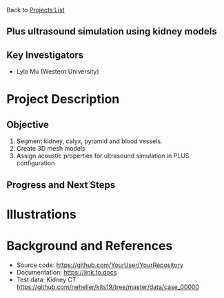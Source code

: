 Back to [Projects List](../../README.md#ProjectsList)

## Plus ultrasound simulation using kidney models

## Key Investigators
- Lyla Mu (Western University) 


# Project Description
<!-- Segment kidney, calyx, pyramid, blood vessels and other abdominal organs. Create 3D mesh models for ultrasound simulation using PLUS --> 

## Objective
1. Segment kidney, calyx, pyramid and blood vessels.
2. Create 3D mesh models
3. Assign acoustic properties for ultrasound simulation in PLUS configuration


## Progress and Next Steps

<!--Describe progress and next steps in a few bullet points as you are making progress.-->

# Illustrations

<!--Add pictures and links to videos that demonstrate what has been accomplished.-->

<!--![Description of picture](Example2.jpg)-->

<!--![Some more images](Example2.jpg)-->

# Background and References

<!--Use this space for information that may help people better understand your project, like links to papers, source code, or data.-->

- Source code: https://github.com/YourUser/YourRepository
- Documentation: https://link.to.docs
- Test data: Kidney CT https://github.com/neheller/kits19/tree/master/data/case_00000


